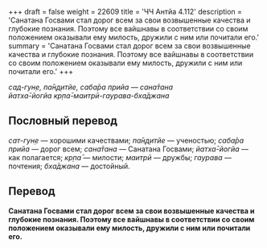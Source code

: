 +++
draft = false
weight = 22609
title = 'ЧЧ Антйа 4.112'
description = 'Санатана Госвами стал дорог всем за свои возвышенные качества и глубокие познания. Поэтому все вайшнавы в соответствии со своим положением оказывали ему милость, дружили с ним или почитали его.'
summary = 'Санатана Госвами стал дорог всем за свои возвышенные качества и глубокие познания. Поэтому все вайшнавы в соответствии со своим положением оказывали ему милость, дружили с ним или почитали его.'
+++

_сад-гун̣е, па̄н̣д̣итйе, саба̄ра прийа — сана̄тана  
йатха̄-йогйа кр̣па̄-маитрӣ-гаурава-бха̄джана_

## Пословный перевод

_сат_\-_гун̣е_ — хорошими качествами; _па̄н̣д̣итйе_ — ученостью; _саба̄ра_ _прийа_ — дорог всем; _сана̄тана_ — Санатана Госвами; _йатха̄_\-_йогйа_ — как полагается; _кр̣па̄_ — милости; _маитрӣ_ — дружбы; _гаурава_ — почтения; _бха̄джана_ — достойный.

## Перевод

**Санатана Госвами стал дорог всем за свои возвышенные качества и глубокие познания. Поэтому все вайшнавы в соответствии со своим положением оказывали ему милость, дружили с ним или почитали его.**
